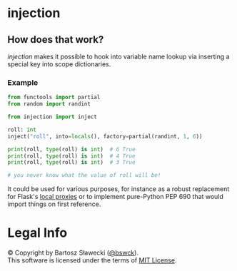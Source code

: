 # injection

## How does that work?
_injection_ makes it possible to hook into variable name lookup via inserting a special key into scope dictionaries.

### Example
```py
from functools import partial
from random import randint

from injection import inject

roll: int
inject("roll", into=locals(), factory=partial(randint, 1, 6))

print(roll, type(roll) is int)  # 6 True
print(roll, type(roll) is int)  # 4 True
print(roll, type(roll) is int)  # 3 True

# you never know what the value of roll will be!
```

It could be used for various purposes, for instance as a robust replacement for Flask's [local proxies](https://flask.palletsprojects.com/en/stable/reqcontext/#notes-on-proxies) or to implement pure-Python PEP 690
that would import things on first reference.

# Legal Info
© Copyright by Bartosz Sławecki ([@bswck](https://github.com/bswck)).
<br />This software is licensed under the terms of [MIT License](https://github.com/bswck/injection/blob/HEAD/LICENSE).
